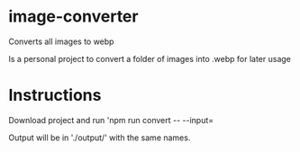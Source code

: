 # image-converter
Converts all images to webp

Is a personal project to convert a folder of images into .webp for later usage

# Instructions

Download project and run 'npm run convert -- --input=<path-to-folder>

Output will be in './output/' with the same names.

